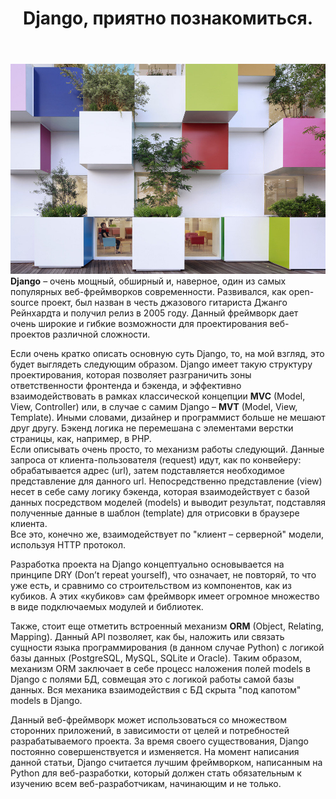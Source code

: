﻿---
layout: post
title: Django, приятно познакомиться.
---
![](/image/post-2020-03-25/django1.jpg)
**Django** – очень мощный, обширный и, наверное, один из самых популярных веб-фреймворков современности. Развивался, как open-source проект, был назван в честь джазового гитариста Джанго Рейнхардта и получил релиз в 2005 году.
Данный фреймворк дает очень широкие и гибкие возможности для проектирования веб-проектов различной сложности. 

Если очень кратко описать основную суть Django, то, на мой взгляд, это будет выглядеть следующим образом. Django имеет такую структуру проектирования, которая позволяет разграничить зоны ответственности фронтенда и бэкенда, и эффективно взаимодействовать в рамках классической концепции **MVC** (Model, View, Controller) или, в случае с самим Django – **MVT** (Model, View, Template). Иными словами, дизайнер и программист больше не мешают друг другу. Бэкенд логика не перемешана с элементами верстки страницы, как, например, в PHP.  
Если описывать очень просто, то механизм работы следующий. Данные запроса от клиента-пользователя (request) идут, как по конвейеру: обрабатывается адрес (url), затем подставляется необходимое представление для данного url. Непосредственно представление (view) несет в себе саму логику бэкенда, которая взаимодействует с базой данных посредством моделей (models) и выводит результат, подставляя полученные данные в шаблон (template) для отрисовки в браузере клиента.   
Все это, конечно же, взаимодействует по "клиент – серверной" модели, используя HTTP протокол.

Разработка проекта на Django концептуально основывается на принципе DRY (Don’t repeat yourself), что означает, не повторяй, то что уже есть, и сравнимо со строительством из компонентов, как из кубиков. А этих «кубиков» сам фреймворк имеет огромное множество в виде подключаемых модулей и библиотек.

Также, стоит еще отметить встроенный механизм **ORM** (Object, Relating, Mapping). Данный API позволяет, как бы, наложить или связать сущности языка программирования (в данном случае Python) с логикой базы данных (PostgreSQL, MySQL, SQLite и Oracle). Таким образом, механизм ORM заключает в себе процесс наложения полей models в Django с полями БД, совмещая это с логикой работы самой базы данных. Вся механика взаимодействия с БД скрыта "под капотом" models в Django. 

Данный веб-фреймворк может использоваться со множеством сторонних приложений, в зависимости от целей и потребностей разрабатываемого проекта. За время своего существования, Django постоянно совершенствуется и изменяется. На момент написания данной статьи, Django считается лучшим фреймворком, написанным на Python для веб-разработки, который должен стать обязательным к изучению всем веб-разработчикам, начинающим и не только. 







